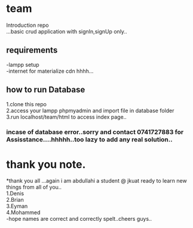 # team
Introduction repo<br/>
...basic crud application with signIn,signUp only..<br/>
## requirements<br/>
-lampp setup<br/>
-internet for materialize cdn hhhh...<br/>
## how to run Database<br/>
1.clone this repo<br/>
2.access your lampp phpmyadmin and import  file in database folder<br/>
3.run localhost/team/html to access index page..<br/>
### incase of database error..sorry and contact 0741727883 for <br/> Assisstance....hhhhh..too lazy to add any real solution..<br/>

# thank you note.<br/>
*thank you all ...again i am abdullahi a student @ jkuat ready to learn
new things from all of you..<br/>
1.Denis<br/>
2.Brian<br/>
3.Eyman<br/>
4.Mohammed<br/>
-hope names are correct and correctly spelt..cheers guys..<br/>
